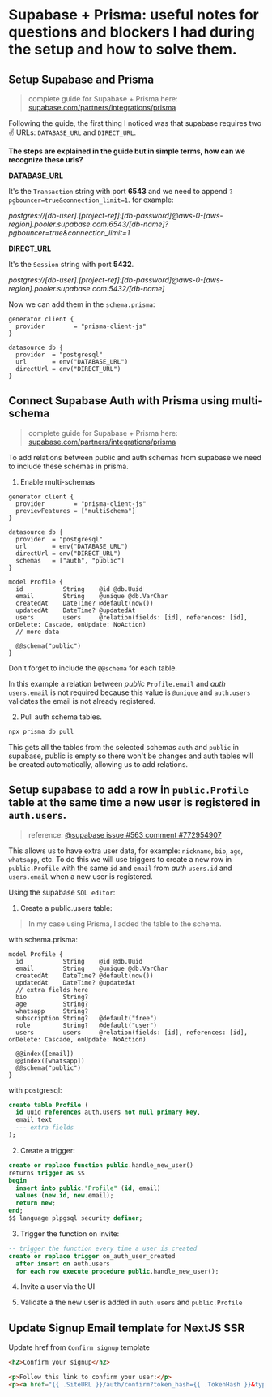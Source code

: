 # Supabase + Prisma: useful notes for questions and blockers I had during the setup and how to solve them.

## Setup Supabase and Prisma

> complete guide for Supabase + Prisma here:
> [supabase.com/partners/integrations/prisma](https://supabase.com/partners/integrations/prisma)

Following the guide, the first thing I noticed was that supabase requires two ✌️ URLs: `DATABASE_URL` and `DIRECT_URL`.

**The steps are explained in the guide but in simple terms, how can we recognize these urls?**

**DATABASE_URL**

It's the `Transaction` string with port **6543** and we need to append `?pgbouncer=true&connection_limit=1`. for example:

_postgres://[db-user].[project-ref]:[db-password]@aws-0-[aws-region].pooler.supabase.com:6543/[db-name]?pgbouncer=true&connection_limit=1_

**DIRECT_URL**

It's the `Session` string with port **5432**.

_postgres://[db-user].[project-ref]:[db-password]@aws-0-[aws-region].pooler.supabase.com:5432/[db-name]_

Now we can add them in the `schema.prisma`:

```prisma
generator client {
  provider        = "prisma-client-js"
}

datasource db {
  provider  = "postgresql"
  url       = env("DATABASE_URL")
  directUrl = env("DIRECT_URL")
}
```

## Connect Supabase Auth with Prisma using multi-schema

> complete guide for Supabase + Prisma here:
> [supabase.com/partners/integrations/prisma](https://supabase.com/partners/integrations/prisma)

To add relations between public and auth schemas from supabase we need to include these schemas in prisma.

1. Enable multi-schemas

```prisma
generator client {
  provider        = "prisma-client-js"
  previewFeatures = ["multiSchema"]
}

datasource db {
  provider  = "postgresql"
  url       = env("DATABASE_URL")
  directUrl = env("DIRECT_URL")
  schemas   = ["auth", "public"]
}

model Profile {
  id           String    @id @db.Uuid
  email        String    @unique @db.VarChar
  createdAt    DateTime? @default(now())
  updatedAt    DateTime? @updatedAt
  users        users     @relation(fields: [id], references: [id], onDelete: Cascade, onUpdate: NoAction)
  // more data

  @@schema("public")
}
```

Don't forget to include the `@@schema` for each table.

In this example a relation between _public_ `Profile.email` and _auth_ `users.email` is not required because this value is `@unique` and `auth.users` validates the email is not already registered.

2. Pull auth schema tables.

```bash
npx prisma db pull
```

This gets all the tables from the selected schemas `auth` and `public` in supabase, public is empty so there won't be changes and auth tables will be created automatically, allowing us to add relations.

## Setup supabase to add a row in `public.Profile` table at the same time a new user is registered in `auth.users`.

> reference: [@supabase issue #563 comment #772954907](https://github.com/supabase/supabase/issues/563#issuecomment-772954907)

This allows us to have extra user data, for example: `nickname`, `bio`, `age`, `whatsapp`, etc. To do this we will use triggers to create a new row in `public.Profile` with the same `id` and `email` from _auth_ `users.id` and `users.email` when a new user is registered.

Using the supabase `SQL editor`:

1. Create a public.users table:

> In my case using Prisma, I added the table to the schema.

with schema.prisma:

```prisma
model Profile {
  id           String    @id @db.Uuid
  email        String    @unique @db.VarChar
  createdAt    DateTime? @default(now())
  updatedAt    DateTime? @updatedAt
  // extra fields here
  bio          String?
  age          String?
  whatsapp     String?
  subscription String?   @default("free")
  role         String?   @default("user")
  users        users     @relation(fields: [id], references: [id], onDelete: Cascade, onUpdate: NoAction)

  @@index([email])
  @@index([whatsapp])
  @@schema("public")
}
```

with postgresql:

```sql
create table Profile (
  id uuid references auth.users not null primary key,
  email text
  --- extra fields
);
```

2. Create a trigger:

```sql
create or replace function public.handle_new_user()
returns trigger as $$
begin
  insert into public."Profile" (id, email)
  values (new.id, new.email);
  return new;
end;
$$ language plpgsql security definer;
```

3. Trigger the function on invite:

```sql
-- trigger the function every time a user is created
create or replace trigger on_auth_user_created
  after insert on auth.users
  for each row execute procedure public.handle_new_user();
```

4. Invite a user via the UI

5. Validate a the new user is added in `auth.users` and `public.Profile`

## Update Signup Email template for NextJS SSR

Update href from `Confirm signup` template

```html
<h2>Confirm your signup</h2>

<p>Follow this link to confirm your user:</p>
<p><a href="{{ .SiteURL }}/auth/confirm?token_hash={{ .TokenHash }}&type=signup">Confirm your mail</a></p>
```
